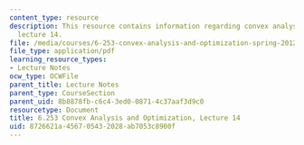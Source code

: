 ```yaml
---
content_type: resource
description: This resource contains information regarding convex analysis and optimization,
  lecture 14.
file: /media/courses/6-253-convex-analysis-and-optimization-spring-2012/8726621a456705432028ab7053c8900f_MIT6_253S12_lec14.pdf
file_type: application/pdf
learning_resource_types:
- Lecture Notes
ocw_type: OCWFile
parent_title: Lecture Notes
parent_type: CourseSection
parent_uid: 8b8878fb-c6c4-3ed0-0871-4c37aaf3d9c0
resourcetype: Document
title: 6.253 Convex Analysis and Optimization, Lecture 14
uid: 8726621a-4567-0543-2028-ab7053c8900f
---
```

